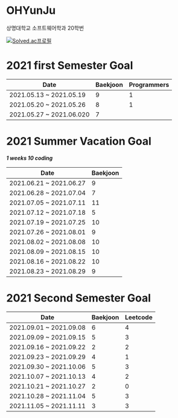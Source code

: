 # OHYunJu
상명대학교 소프트웨어학과 20학번

[![Solved.ac프로필](http://mazassumnida.wtf/api/v2/generate_badge?boj=bibi0218)](https://solved.ac/bibi0218)

# 2021 first Semester Goal
Date | Baekjoon | Programmers
 -----|----------|----------
 2021.05.13 ~ 2021.05.19  | 9 |  1
 2021.05.20 ~ 2021.05.26  | 8 |  1
 2021.05.27 ~ 2021.06.020  | 7
 
# 2021 Summer Vacation Goal
**_1 weeks 10 coding_**

 Date | Baekjoon 
 -----|----------
 2021.06.21 ~ 2021.06.27  | 9 
 2021.06.28 ~ 2021.07.04  | 7
 2021.07.05 ~ 2021.07.11  | 11
 2021.07.12 ~ 2021.07.18  | 5
 2021.07.19 ~ 2021.07.25  | 10
 2021.07.26 ~ 2021.08.01  | 9
 2021.08.02 ~ 2021.08.08  | 10
 2021.08.09 ~ 2021.08.15  | 10
 2021.08.16 ~ 2021.08.22  | 10
 2021.08.23 ~ 2021.08.29  | 9

# 2021 Second Semester Goal
 Date | Baekjoon | Leetcode
 -----|----------|----------
 2021.09.01 ~ 2021.09.08  | 6 | 4
 2021.09.09 ~ 2021.09.15  | 5 | 3
 2021.09.16 ~ 2021.09.22  | 2 | 2
 2021.09.23 ~ 2021.09.29  | 4 | 1
 2021.09.30 ~ 2021.10.06  | 5 | 3
 2021.10.07 ~ 2021.10.13  | 4 | 2
 2021.10.21 ~ 2021.10.27  | 2 | 0
 2021.10.28 ~ 2021.11.04  | 5 | 3
 2021.11.05 ~ 2021.11.11  | 3 | 3
